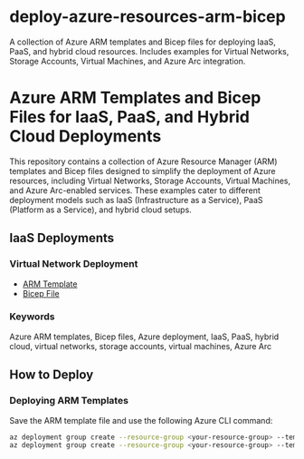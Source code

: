 # deploy-azure-resources-arm-bicep
A collection of Azure ARM templates and Bicep files for deploying IaaS, PaaS, and hybrid cloud resources. Includes examples for Virtual Networks, Storage Accounts, Virtual Machines, and Azure Arc integration.
# Azure ARM Templates and Bicep Files for IaaS, PaaS, and Hybrid Cloud Deployments
This repository contains a collection of Azure Resource Manager (ARM) templates and Bicep files designed to simplify the deployment of Azure resources, including Virtual Networks, Storage Accounts, Virtual Machines, and Azure Arc-enabled services. These examples cater to different deployment models such as IaaS (Infrastructure as a Service), PaaS (Platform as a Service), and hybrid cloud setups.
## IaaS Deployments
### Virtual Network Deployment
- [ARM Template](iaas/virtual-network/virtual-network-arm-template.json)
- [Bicep File](iaas/virtual-network/virtual-network-bicep-template.bicep)
### Keywords
Azure ARM templates, Bicep files, Azure deployment, IaaS, PaaS, hybrid cloud, virtual networks, storage accounts, virtual machines, Azure Arc
## How to Deploy
### Deploying ARM Templates
Save the ARM template file and use the following Azure CLI command:
```bash
az deployment group create --resource-group <your-resource-group> --template-file <filename>.json
az deployment group create --resource-group <your-resource-group> --template-file <filename>.bicep

